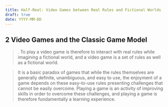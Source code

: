 ```yaml
---
title: Half-Real: Video Games between Real Rules and Fictional Worlds
draft: true
date: YYYY-MM-DD
---
```


## 2 Video Games and the Classic Game Model

> . To play a video game is therefore to interact with real rules while imagining a fictional world, and a video game is a set of rules as well as a fictional world.

> It is a basic paradox of games that while the rules themselves are generally definite, unambiguous, and easy to use, the enjoyment of a game depends on these easy-to-use rules presenting challenges that cannot be easily overcome. Playing a game is an activity of improving skills in order to overcome these challenges, and playing a game is therefore fundamentally a learning experience.